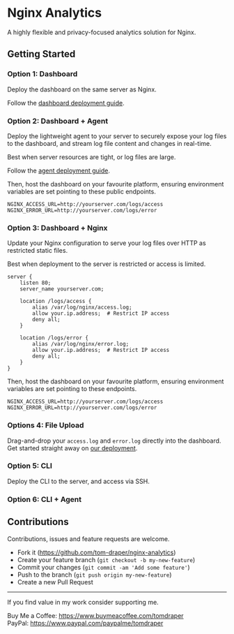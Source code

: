# Nginx Analytics

A highly flexible and privacy-focused analytics solution for Nginx.

## Getting Started

### Option 1: Dashboard

Deploy the dashboard on the same server as Nginx.

Follow the <a href="./dashboard/README.md">dashboard deployment guide</a>.

### Option 2: Dashboard + Agent

Deploy the lightweight agent to your server to securely expose your log files to the dashboard, and stream log file content and changes in real-time. 

Best when server resources are tight, or log files are large.

Follow the <a href="./dashboard/README.md">agent deployment guide</a>.

Then, host the dashboard on your favourite platform, ensuring environment variables are set pointing to these public endpoints.

```env
NGINX_ACCESS_URL=http://yourserver.com/logs/access
NGINX_ERROR_URL=http://yourserver.com/logs/error
```

### Option 3: Dashboard + Nginx

Update your Nginx configuration to serve your log files over HTTP as restricted static files.

Best when deployment to the server is restricted or access is limited.

```nginx
server {
    listen 80;
    server_name yourserver.com;

    location /logs/access {
        alias /var/log/nginx/access.log;
        allow your.ip.address;  # Restrict IP access
        deny all;
    }

    location /logs/error {
        alias /var/log/nginx/error.log;
        allow your.ip.address;  # Restrict IP access
        deny all;
    }
}
```

Then, host the dashboard on your favourite platform, ensuring environment variables are set pointing to these endpoints.

```env
NGINX_ACCESS_URL=http://yourserver.com/logs/access
NGINX_ERROR_URL=http://yourserver.com/logs/error
```

### Options 4: File Upload

Drag-and-drop your `access.log` and `error.log` directly into the dashboard. Get started straight away on <a href="">our deployment</a>.

### Option 5: CLI

Deploy the CLI to the server, and access via SSH.

### Option 6: CLI + Agent 

## Contributions

Contributions, issues and feature requests are welcome.

- Fork it (https://github.com/tom-draper/nginx-analytics)
- Create your feature branch (`git checkout -b my-new-feature`)
- Commit your changes (`git commit -am 'Add some feature'`)
- Push to the branch (`git push origin my-new-feature`)
- Create a new Pull Request

---

If you find value in my work consider supporting me.

Buy Me a Coffee: https://www.buymeacoffee.com/tomdraper<br>
PayPal: https://www.paypal.com/paypalme/tomdraper
